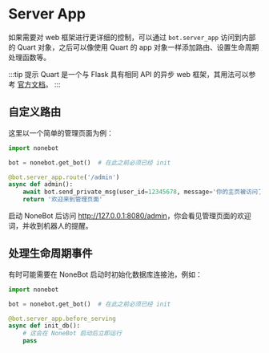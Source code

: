 # Server App

如果需要对 web 框架进行更详细的控制，可以通过 `bot.server_app` 访问到内部的 Quart 对象，之后可以像使用 Quart 的 app 对象一样添加路由、设置生命周期处理函数等。

:::tip 提示
Quart 是一个与 Flask 具有相同 API 的异步 web 框架，其用法可以参考 [官方文档](https://pgjones.gitlab.io/quart/)。
:::

## 自定义路由

这里以一个简单的管理页面为例：

```python
import nonebot

bot = nonebot.get_bot()  # 在此之前必须已经 init

@bot.server_app.route('/admin')
async def admin():
    await bot.send_private_msg(user_id=12345678, message='你的主页被访问了')
    return '欢迎来到管理页面'
```

启动 NoneBot 后访问 <http://127.0.0.1:8080/admin>，你会看见管理页面的欢迎词，并收到机器人的提醒。

## 处理生命周期事件

有时可能需要在 NoneBot 启动时初始化数据库连接池，例如：

```python
import nonebot

bot = nonebot.get_bot()  # 在此之前必须已经 init

@bot.server_app.before_serving
async def init_db():
    # 这会在 NoneBot 启动后立即运行
    pass
```
